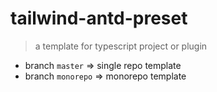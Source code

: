 # tailwind-antd-preset

> a template for typescript project or plugin

- branch `master` => single repo template
- branch `monorepo` => monorepo template
